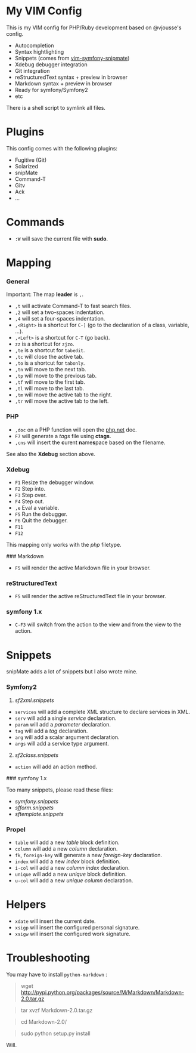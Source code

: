 My VIM Config
=============

This is my VIM config for PHP/Ruby development based on @vjousse's config.

* Autocompletion
* Syntax hightlighting
* Snippets (comes from [vim-symfony-snipmate](https://github.com/themouette/vim-symfony-snipmate))
* Xdebug debugger integration
* Git integration
* reStructuredText syntax + preview in browser
* Markdown syntax + preview in browser
* Ready for symfony/Symfony2
* etc

There is a shell script to symlink all files.


Plugins
=======

This config comes with the following plugins:

* Fugitive (Git)
* Solarized
* snipMate
* Command-T
* Gitv
* Ack
* ...


Commands
========

* `:W`      will save the current file with **sudo**.


Mapping
=======

### General

Important: The map **leader** is `,`.

* `,t`      will activate Command-T to fast search files.
* `,2`      will set a two-spaces indentation.
* `,4`      will set a four-spaces indentation.
* `,<Right>` is a shortcut for `C-]` (go to the declaration of a class, variable, ...).
* `,<Left>` is a shortcut for `C-T` (go back).
* `zz`      is a shortcut for `zjzo`.
* `,te`     is a shortcut for `tabedit`.
* `,tc`     will close the active tab.
* `,to`     is a shortcut for `tabonly`.
* `,tn`     will move to the next tab.
* `,tp`     will move to the previous tab.
* `,tf`     will move to the first tab.
* `,tl`     will move to the last tab.
* `,tm`     will move the active tab to the right.
* `,tr`     will move the active tab to the left.

### PHP

* `,doc`    on a PHP function will open the [php.net](http://fr.php.net) doc.
* `F7`      will generate a _tags_ file using **ctags**.
* `,cns`    will insert the **c**urent **n**ame**s**pace based on the filename.

See also the **Xdebug** section above.

### Xdebug

* `F1`      Resize the debugger window.
* `F2`      Step into.
* `F3`      Step over.
* `F4`      Step out.
* `,e`      Eval a variable.
* `F5`      Run the debugger.
* `F6`      Quit the debugger.
* `F11`
* `F12`

This mapping only works with the _php_ filetype.

### Markdown

* `F5`      will render the active Markdown file in your browser.

### reStructuredText

* `F5`      will render the active reStructuredText file in your browser.

### symfony 1.x

* `C-F3`    will switch from the action to the view and from the view to the action.


Snippets
========

snipMate adds a lot of snippets but I also wrote mine.

### Symfony2

1. _sf2xml.snippets_

* `services`    will add a complete XML structure to declare services in XML.
* `serv`        will add a single _service_ declaration.
* `param`       will add a _parameter_ declaration.
* `tag`         will add a _tag_ declaration.
* `arg`         will add a scalar argument declaration.
* `args`        will add a service type argument.

2. _sf2class.snippets_

* `action`      will add an action method.

### symfony 1.x

Too many snippets, please read these files:

* _symfony.snippets_
* _sfform.snippets_
* _sftemplate.snippets_

### Propel

* `table`       will add a new _table_ block definition.
* `column`      will add a new _column_ declaration.
* `fk`, `foreign-key`   will generate a new _foreign-key_ declaration.
* `index`       will add a new _index_ block definition.
* `i-col`       will add a new _column index_ declaration.
* `unique`      will add a new _unique_ block definition.
* `u-col`       will add a new _unique column_ declaration.


Helpers
=======

* `xdate`   will insert the current date.
* `xsigp`   will insert the configured personal signature.
* `xsigw`   will insert the configured work signature.


Troubleshooting
===============

You may have to install `python-markdown` :

  > wget http://pypi.python.org/packages/source/M/Markdown/Markdown-2.0.tar.gz

  > tar xvzf Markdown-2.0.tar.gz

  > cd Markdown-2.0/

  > sudo python setup.py install


Will.
